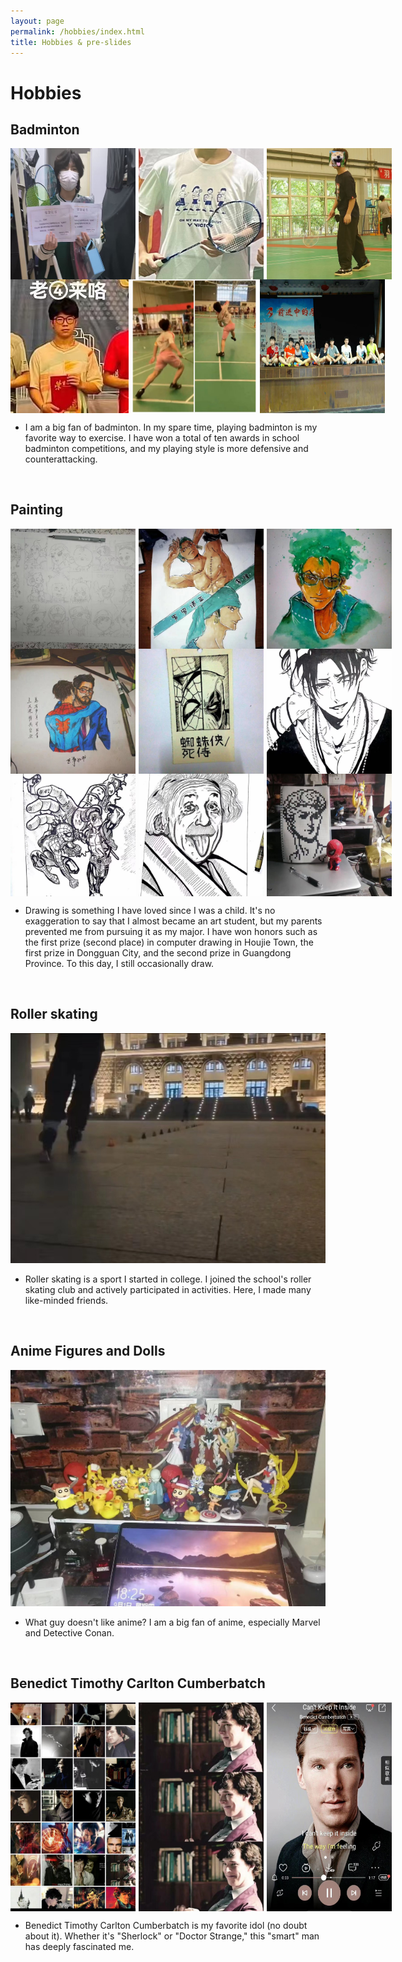 ```yaml
---
layout: page
permalink: /hobbies/index.html
title: Hobbies & pre-slides
---
```


# Hobbies

## Badminton

<div style="display:flex;">
    <img src="/file/hb1.jpg" style="flex:1; margin-right:5px;" width = 200/>
    <img src="/file/hb11.jpg" style="flex:1; margin-right:5px;" width = 200/>
    <img src="/file/hb12.jpg" style="flex:1;" width = 200/>
</div>


<div style="display:flex;">
    <img src="/file/hb13.jpg" style="flex:1; margin-right:5px;" width = 200/>
    <img src="/file/hb14.jpg" style="flex:1; margin-right:5px;" width = 200/>
    <img src="/file/hb15.jpg" style="flex:1;" width = 200/>
</div>

- I am a big fan of badminton. In my spare time, playing badminton is my favorite way to exercise. I have won a total of ten awards in school badminton competitions, and my playing style is more defensive and counterattacking.

<br>

## Painting

<div style="display:flex;">
    <img src="/file/hb21.jpg" style="flex:1; margin-right:5px;" width = 200/>
    <img src="/file/hb22.jpg" style="flex:1; margin-right:5px;" width = 200/>
    <img src="/file/hb23.jpg" style="flex:1;" width = 200/>
</div>


<div style="display:flex;">
    <img src="/file/hb24.jpg" style="flex:1; margin-right:5px;" width = 200/>
    <img src="/file/hb25.jpg" style="flex:1; margin-right:5px;" width = 200/>
    <img src="/file/hb26.jpg" style="flex:1;" width = 200/>
</div>

<div style="display:flex;">
    <img src="/file/hb27.jpg" style="flex:1; margin-right:5px;" width = 200/>
    <img src="/file/hb28.jpg" style="flex:1; margin-right:5px;" width = 200/>
    <img src="/file/hb29.jpg" style="flex:1;" width = 200/>
</div>

- Drawing is something I have loved since I was a child. It's no exaggeration to say that I almost became an art student, but my parents prevented me from pursuing it as my major. I have won honors such as the first prize (second place) in computer drawing in Houjie Town, the first prize in Dongguan City, and the second prize in Guangdong Province. To this day, I still occasionally draw.
<br>

## Roller skating

<div>
<img src="/file/hb3.jpg">
</div>

- Roller skating is a sport I started in college. I joined the school's roller skating club and actively participated in activities. Here, I made many like-minded friends.
<br>

## Anime Figures and Dolls

<div>
<img src="/file/hb4.jpg">
</div>

- What guy doesn't like anime? I am a big fan of anime, especially Marvel and Detective Conan.
<br>


## Benedict Timothy Carlton Cumberbatch

<div style="display:flex;">
    <img src="/file/hb51.jpg" style="flex:1; margin-right:5px;" width = 200/>
    <img src="/file/hb52.jpg" style="flex:1; margin-right:5px;" width = 200/>
    <img src="/file/hb53.jpg" style="flex:1;" width = 200/>
</div>

- Benedict Timothy Carlton Cumberbatch is my favorite idol (no doubt about it). Whether it's "Sherlock" or "Doctor Strange," this "smart" man has deeply fascinated me.


